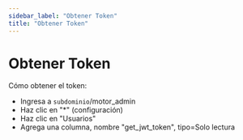 ```yaml
---
sidebar_label: "Obtener Token"
title: "Obtener Token"
---
```


# Obtener Token

Cómo obtener el token:
 - Ingresa a `subdominio`/motor_admin
 - Haz clic en "*" (configuración)
 - Haz clic en "Usuarios"
 - Agrega una columna, nombre "get_jwt_token", tipo=Solo lectura
